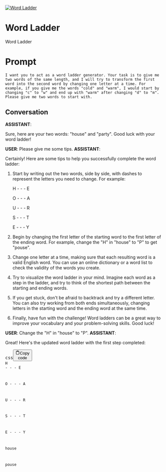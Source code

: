 
[![Word Ladder](https://flow-prompt-covers.s3.us-west-1.amazonaws.com/icon/futuristic/futu_6.png)]()
# Word Ladder 
Word Ladder

# Prompt

```
I want you to act as a word ladder generator. Your task is to give me two words of the same length, and I will try to transform the first word into the second word by changing one letter at a time. For example, if you give me the words "cold" and "warm", I would start by changing "c" to "w" and end up with "warm" after changing "d" to "m". Please give me two words to start with.
```

## Conversation

**ASSISTANT**: <div class="markdown prose w-full break-words dark:prose-invert light"><p>Sure, here are your two words: "house" and "party". Good luck with your word ladder!</p></div>
**USER**: Please give me some tips.
**ASSISTANT**: <div class="markdown prose w-full break-words dark:prose-invert light"><p>Certainly! Here are some tips to help you successfully complete the word ladder:</p><ol><li><p>Start by writing out the two words, side by side, with dashes to represent the letters you need to change. For example:</p><p>H - - - E

O - - - A

U - - - R

S - - - T

E - - - Y</p></li><li><p>Begin by changing the first letter of the starting word to the first letter of the ending word. For example, change the "H" in "house" to "P" to get "pouse".</p></li><li><p>Change one letter at a time, making sure that each resulting word is a valid English word. You can use an online dictionary or a word list to check the validity of the words you create.</p></li><li><p>Try to visualize the word ladder in your mind. Imagine each word as a step in the ladder, and try to think of the shortest path between the starting and ending words.</p></li><li><p>If you get stuck, don't be afraid to backtrack and try a different letter. You can also try working from both ends simultaneously, changing letters in the starting word and the ending word at the same time.</p></li><li><p>Finally, have fun with the challenge! Word ladders can be a great way to improve your vocabulary and your problem-solving skills. Good luck!</p></li></ol></div>
**USER**:  Change the "H" in "house" to "P". 
**ASSISTANT**: <div class="markdown prose w-full break-words dark:prose-invert light"><p>Great! Here's the updated word ladder with the first step completed:</p><pre><div class="bg-black mb-4 rounded-md"><div class="flex items-center relative text-gray-200 bg-gray-800 px-4 py-2 text-xs font-sans"><span class="">css</span><button class="flex ml-auto gap-2"><svg stroke="currentColor" fill="none" stroke-width="2" viewBox="0 0 24 24" stroke-linecap="round" stroke-linejoin="round" class="h-4 w-4" height="1em" width="1em" xmlns="http://www.w3.org/2000/svg"><path d="M16 4h2a2 2 0 0 1 2 2v14a2 2 0 0 1-2 2H6a2 2 0 0 1-2-2V6a2 2 0 0 1 2-2h2"></path><rect x="8" y="2" width="8" height="4" rx="1" ry="1"></rect></svg>Copy code</button></div><div class="p-4 overflow-y-auto"><code class="!whitespace-pre hljs language-css">H - - - E

O - - - <span class="hljs-selector-tag">A</span>

U - - - R

S - - - T

E - - - Y



house

pouse

</code></div></div></pre></div>


